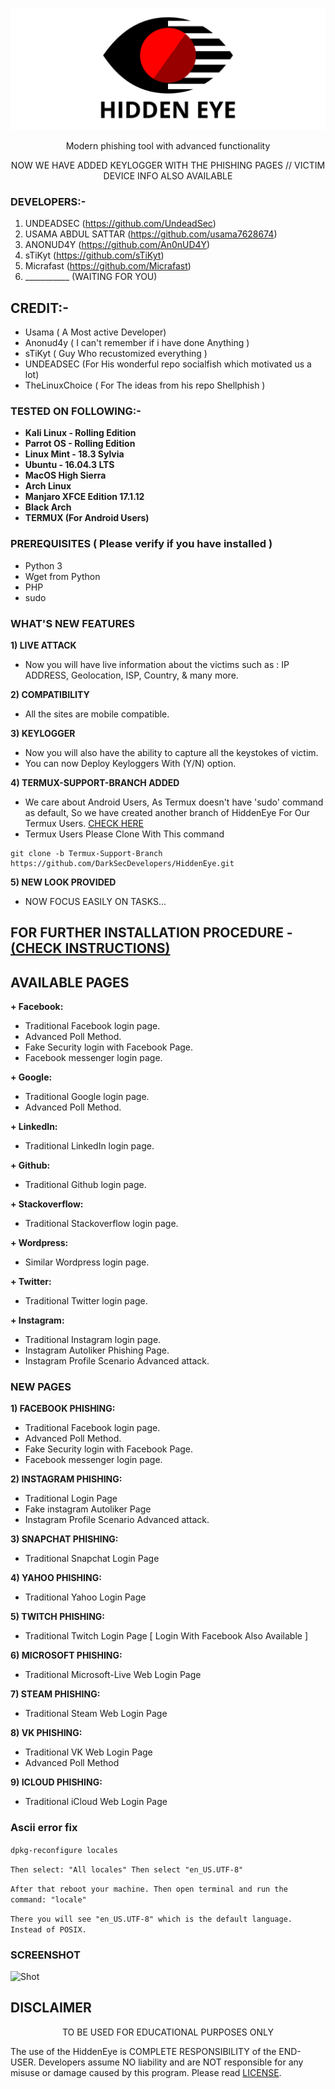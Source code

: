 <p align="center">
  <img src="logo.png">  
</p>

<p align="center">
      Modern phishing tool with advanced functionality 
</p>

<p align="center">
 NOW WE HAVE ADDED KEYLOGGER WITH THE PHISHING PAGES // VICTIM DEVICE INFO ALSO AVAILABLE
 
 
</p>


### DEVELOPERS:-
1) UNDEADSEC (https://github.com/UndeadSec)
2) USAMA ABDUL SATTAR (https://github.com/usama7628674)
3) ANONUD4Y (https://github.com/An0nUD4Y)
4) sTiKyt (https://github.com/sTiKyt)
5) Micrafast (https://github.com/Micrafast)
6) ___________ (WAITING FOR YOU)

## CREDIT:-
* Usama ( A Most active Developer)
* Anonud4y ( I can't remember if i have done Anything )
* sTiKyt ( Guy Who recustomized everything )
* UNDEADSEC (For His wonderful repo socialfish which motivated us a lot)
* TheLinuxChoice ( For The ideas from his repo Shellphish )

### TESTED ON FOLLOWING:-
* **Kali Linux - Rolling Edition**
* **Parrot OS - Rolling Edition**
* **Linux Mint - 18.3 Sylvia**
* **Ubuntu - 16.04.3 LTS**
* **MacOS High Sierra**
* **Arch Linux**
* **Manjaro XFCE Edition 17.1.12**
* **Black Arch**
* **TERMUX (For Android Users)**


### PREREQUISITES ( Please verify if you have installed )
* Python 3
* Wget from Python
* PHP
* sudo

### WHAT'S NEW FEATURES
**1) LIVE ATTACK**
- Now you will have live information about the victims such as : IP ADDRESS, Geolocation, ISP, Country, & many more.

**2) COMPATIBILITY**
- All the sites are mobile compatible.

**3) KEYLOGGER**
- Now you will also have the ability to capture all the keystokes of victim.
- You can now Deploy Keyloggers With (Y/N) option.

**4) TERMUX-SUPPORT-BRANCH ADDED**
- We care about Android Users, As Termux doesn't have 'sudo' command as default, So we have created another branch of HiddenEye For Our Termux Users.
[CHECK HERE](https://github.com/DarkSecDevelopers/HiddenEye/blob/Termux-Support-Branch)
- Termux Users Please Clone With This command
```
git clone -b Termux-Support-Branch https://github.com/DarkSecDevelopers/HiddenEye.git

```

**5) NEW LOOK PROVIDED**
- NOW FOCUS EASILY ON TASKS...

## FOR FURTHER INSTALLATION PROCEDURE - [(CHECK INSTRUCTIONS)](https://github.com/DarkSecDevelopers/HiddenEye/blob/master/instructions.md)

## AVAILABLE PAGES

**+ Facebook:**
- Traditional Facebook login page.
- Advanced Poll Method.
- Fake Security login with Facebook Page. 
- Facebook messenger login page.

**+ Google:**
- Traditional Google login page.
- Advanced Poll Method.

**+ LinkedIn:**
- Traditional LinkedIn login page.

**+ Github:**
- Traditional Github login page.

**+ Stackoverflow:**
- Traditional Stackoverflow login page.

**+ Wordpress:**
- Similar Wordpress login page.

**+ Twitter:**
- Traditional Twitter login page.

**+ Instagram:**
- Traditional Instagram login page.
- Instagram Autoliker Phishing Page.
- Instagram Profile Scenario Advanced attack.

### NEW PAGES
<p align="center">
  
**1) FACEBOOK PHISHING:**
- Traditional Facebook login page.
- Advanced Poll Method.
- Fake Security login with Facebook Page. 
- Facebook messenger login page.
        
 **2) INSTAGRAM PHISHING:**
 - Traditional Login Page
 - Fake instagram Autoliker Page
 - Instagram Profile Scenario Advanced attack.
 
 **3) SNAPCHAT PHISHING:**
 - Traditional Snapchat Login Page
 
 **4) YAHOO PHISHING:**
 - Traditional Yahoo Login Page
 
 **5) TWITCH PHISHING:**
 - Traditional Twitch Login Page [ Login With  Facebook Also Available ]
 
 **6) MICROSOFT PHISHING:**
 - Traditional Microsoft-Live Web Login Page
 
 **7) STEAM PHISHING:**
 - Traditional Steam Web Login Page
 
 **8) VK PHISHING:**
 - Traditional VK Web Login Page
 - Advanced Poll Method
 
 **9) ICLOUD PHISHING:**
 - Traditional iCloud Web Login Page
</p>

<h3>Ascii error fix</h3>

`dpkg-reconfigure locales`

 `Then select: "All locales" Then select "en_US.UTF-8"`

  `After that reboot your machine. Then open terminal and run the command: "locale"`

  `There you will see "en_US.UTF-8" which is the default language. Instead of POSIX.`


### SCREENSHOT
![Shot](https://github.com/DarkSecDevelopers/HiddenEye/blob/dev/Sceenshot.png)

## DISCLAIMER
<p align="center">
  TO BE USED FOR EDUCATIONAL PURPOSES ONLY
</p>

The use of the HiddenEye is COMPLETE RESPONSIBILITY of the END-USER. Developers assume NO liability and are NOT responsible for any misuse or damage caused by this program. Please read [LICENSE](LICENSE).




